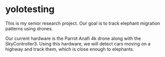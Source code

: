 ﻿# yolotesting

This is my senior research project. Our goal is to track elephant migration patterns using drones.

Our current hardware is the Parrot Anafi 4k drone along with the SkyController3. Using this hardware, we will detect cars moving on a highway and track them, which is close enough to elephants.
